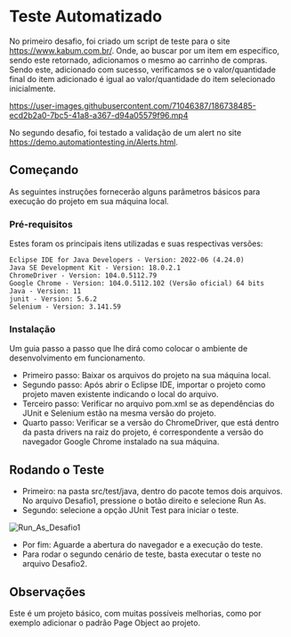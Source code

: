 # Teste Automatizado

No primeiro desafio, foi criado um script de teste para o site https://www.kabum.com.br/. Onde, ao buscar por um item em específico, sendo este retornado, adicionamos o mesmo ao carrinho de compras. Sendo este, adicionado com sucesso, verificamos se o valor/quantidade final do item adicionado é igual ao valor/quantidade do item selecionado inicialmente.


https://user-images.githubusercontent.com/71046387/186738485-ecd2b2a0-7bc5-41a8-a367-d94a05579f96.mp4


No segundo desafio, foi testado a validação de um alert no site https://demo.automationtesting.in/Alerts.html.

## Começando

As seguintes instruções fornecerão alguns parâmetros básicos para execução do projeto em sua máquina local.

### Pré-requisitos

Estes foram os principais itens utilizadas e suas respectivas versões: 

    Eclipse IDE for Java Developers - Version: 2022-06 (4.24.0)
    Java SE Development Kit - Version: 18.0.2.1
    ChromeDriver - Version: 104.0.5112.79
    Google Chrome - Version: 104.0.5112.102 (Versão oficial) 64 bits
    Java - Version: 11
    junit - Version: 5.6.2
    Selenium - Version: 3.141.59

### Instalação

Um guia passo a passo que lhe dirá como colocar o ambiente de desenvolvimento em funcionamento.

- Primeiro passo: Baixar os arquivos do projeto na sua máquina local.
- Segundo passo: Após abrir o Eclipse IDE, importar o projeto como projeto maven existente indicando o local do arquivo.
- Terceiro passo: Verificar no arquivo pom.xml se as dependências do JUnit e Selenium estão na mesma versão do projeto.
- Quarto passo: Verificar se a versão do ChromeDriver, que está dentro da pasta drivers na raiz do projeto, é correspondente a versão do navegador Google Chrome instalado na sua máquina.

## Rodando o Teste

- Primeiro: na pasta src/test/java, dentro do pacote temos dois arquivos. No arquivo Desafio1, pressione o botão direito e selecione Run As. 
- Segundo: selecione a opção JUnit Test para iniciar o teste.

![Run_As_Desafio1](https://user-images.githubusercontent.com/71046387/186770831-c78915c2-4537-4c78-9629-661419aab165.png)

- Por fim: Aguarde a abertura do navegador e a execução do teste.
- Para rodar o segundo cenário de teste, basta executar o teste no arquivo Desafio2.

## Observações

Este é um projeto básico, com muitas possíveis melhorias, como por exemplo adicionar o padrão Page Object ao projeto.
 






